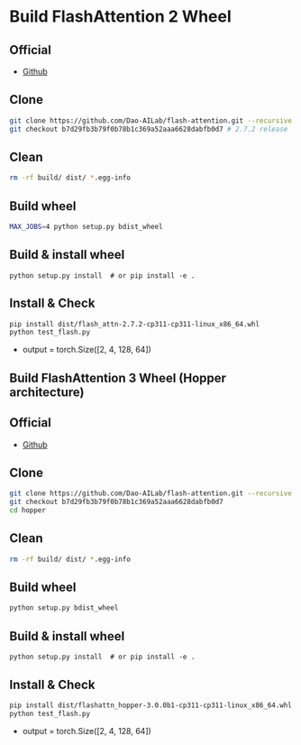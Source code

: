 # Build FlashAttention 2 Wheel

## Official

- [Github](https://github.com/thu-ml/SageAttention)


## Clone

```bash
git clone https://github.com/Dao-AILab/flash-attention.git --recursive
git checkout b7d29fb3b79f0b78b1c369a52aaa6628dabfb0d7 # 2.7.2 release
```

## Clean

```bash
rm -rf build/ dist/ *.egg-info
```

## Build wheel

```bash
MAX_JOBS=4 python setup.py bdist_wheel
```

## Build & install wheel

```
python setup.py install  # or pip install -e .
```

## Install & Check

```bash
pip install dist/flash_attn-2.7.2-cp311-cp311-linux_x86_64.whl
python test_flash.py
```
- output = torch.Size([2, 4, 128, 64])

## Build FlashAttention 3 Wheel (Hopper architecture)

## Official

- [Github](https://github.com/thu-ml/SageAttention)

## Clone

```bash
git clone https://github.com/Dao-AILab/flash-attention.git --recursive
git checkout b7d29fb3b79f0b78b1c369a52aaa6628dabfb0d7
cd hopper
```

## Clean

```bash
rm -rf build/ dist/ *.egg-info
```

## Build wheel

```bash
python setup.py bdist_wheel
```

## Build & install wheel

```
python setup.py install  # or pip install -e .
```

## Install & Check

```bash
pip install dist/flashattn_hopper-3.0.0b1-cp311-cp311-linux_x86_64.whl
python test_flash.py
```

- output = torch.Size([2, 4, 128, 64])
